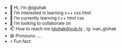 - 👋 Hi, I’m @igluhak
- 👀 I’m interested in learning c++ css html 
- 🌱 I’m currently learning c++ html css
- 💞️ I’m looking to collaborate on 
- 📫 How to reach me igluhak@vub.hr , ig: ivan_gluhak
- 😄 Pronouns: ...
- ⚡ Fun fact: 

<!---
igluhak/igluhak is a ✨ special ✨ repository because its `README.md` (this file) appears on your GitHub profile.
You can click the Preview link to take a look at your changes.
--->
